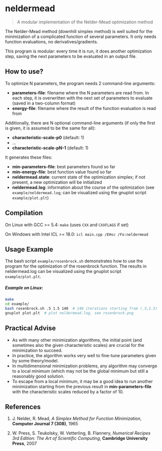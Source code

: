 # neldermead
> A modular implementation of the Nelder-Mead optimization method

The Nelder-Mead method (downhill simplex method) is well suited for the
minimization of a complicated function of several parameters. It only
needs function evaluations, no derivatives/gradients.

This program is modular: every time it is run, it does another optimization
step, saving the next parameters to be evaluated in an output file.

## How to use?

To optimize N parameters, the program needs 2 command-line arguments:
- **parameters-file**: filename where the N parameters are read from.
  In each step, it is overwritten with the next set of parameters to evaluate
  (saved in a two-column format)
- **energy-file**: filename where the result of the function evaluation
  is read from

Additionally, there are N optional command-line arguments
(if only the first is given, it is assumed to be the same for all):
- **characteristic-scale-p0** (default: 1)
- ...
- **characteristic-scale-pN-1** (default: 1)

It generates these files:
- **min-parameters-file**: best parameters found so far
- **min-energy-file**: best function value found so far
- **neldermead.state**: current state of the optimization simplex;
  if not present, a new optimization will be initialized
- **neldermead.log**: information about the course of the optimization
  (see `example/neldermead.log`; can be visualized using the gnuplot
  script `example/plot.plt`)

## Compilation

On Linux with GCC >= 5.4: `make` (uses `CXX` and `CXXFLAGS` if set)

On Windows with Intel ICL >= 18.0: `icl main.cpp /EHsc /Fo:neldermead`

## Usage Example

The bash script `example/rosenbrock.sh` demonstrates how to use the program
for the optimization of the rosenbrock function. The results in neldermead.log
can be visualized using the gnuplot script `example/plot.plt`.

##### Example on Linux:
```bash
make
cd example/
bash rosenbrock.sh .5 1.5 140  # 140 iterations starting from (.5,1.5)
gnuplot plot.plt  # plot neldermead.log, see rosenbrock.png
```

## Practical Advise

- As with many other minimization algorithms, the initial point
  (and sometimes also the given characteristic scales) are crucial for the
  minimization to succeed.
- In practice, the algorithm works very well to fine-tune parameters
  given by some theory/model.
- In multidimensional minimization problems, any algorithm may converge to a
  local minimum (which may not be the global minimum but still a reasonably good
  solution.
- To escape from a local minimum, it may be a good idea to run another
  minimization starting from the previous result in **min-parameters-file**
  with the characteristic scales reduced by a factor of 10.

## References

1. J. Nelder, R. Mead, *A Simplex Method for Function   Minimization*,
   **Computer Journal 7 (308)**, 1965

2. W. Press, S. Teukolsky, W. Vetterling, B. Flannery,
   *Numerical Recipes 3rd Edition: The Art of Scientific Computing*,
   **Cambridge University Press**, 2007
